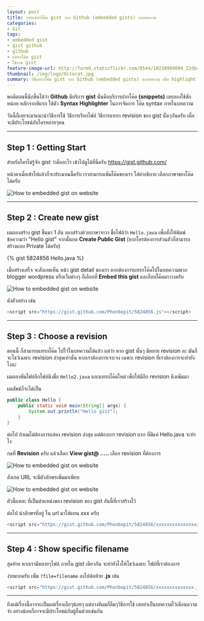 ```yaml
---
layout: post
title: การแทรกโค๊ด gist จาก Github (embedded gists) ลงบทความ
categories:
- Git
tags:
- embedded gist
- gist github
- github
- แทรกโค๊ด gist
- ใช้งาน gist
feature-image-url: http://farm9.staticflickr.com/8544/10238999894_22db4072b1_b.jpg
thumbnail: /img/logo/Octocat.jpg
summary: วิธีแทรกโค๊ด gist จาก Github (embedded gists) ลงบทความ เพื่อ highlight โค๊ดของเรา
---
```


พอดีตอนนี้นึกขึ้นได้ว่า **Github** มีบริการ **gist** นั่นคือบริการฝากโค๊ด **(snippets)** เลยลองใช้ซักหน่อย หลักจากทีแรก ใช้ตัว **Syntax Highlighter** ในการจัดการ โค๊ด syntax ภายในบทความ

วันนี้ก็เลยจะมาแนะนำวิธีการใช้ วิธีการเรียกไฟล์ วิธีการแทรก revision ของ gist นั้นๆกันครับ เผื่อจะมีประโยชน์กับใครหลายๆคน

***

## Step 1 : Getting Start

สำหรับใครไม่รู้จัก gist ว่าคืออะไร เข้าไปดูได้ที่นี่ครับ <a style="text-decoration:underline" href="https://gist.github.com/" target="_blank">https://gist.github.com/</a>

หน้าตาเมื่อเข้าไปแล้วก็จะประมาณนี้ครับ เราสามารถเพิ่มโค๊ดของเรา ใส่คำอธิบาย เลือกภาษาของโค๊ดได้ครับ

![How to embedded gist on website](http://farm3.staticflickr.com/2841/10239092466_48ede28c9c_z.jpg)

***

## Step 2 : Create new gist

ผมลองสร้าง gist ขึ้นมา 1 อัน  ลองสร้างด้วยภาษาจาวา ชื่อไฟล์ว่า `Hello.java` เพื่อสั่งให้พิมพ์ข้อความว่า "Hello gist" จากนั้นกด **Create Public Gist** (หากใครต้องการส่วนตัวก็สามารถสร้างแบบ Private ได้ครับ)

{% gist 5824856 Hello.java %}

เมื่อสร้างเสร็จ จะสังเกตเห็น หน้า gist detail ของเรา  หากต้องการแทรกโค๊ดไปในบทความพวก blogger wordpress หรือเว็บต่างๆ ก็เลือกที่ **Embed this gist** และก็อบโค๊ดมาวางครับ

![How to embedded gist on website](http://farm6.staticflickr.com/5327/10239185823_c96174af59_z.jpg)

ดังตัวอย่าง เช่น

```javascript
<script src="https://gist.github.com/Phonbopit/5824856.js"></script>
```

***

## Step 3 : Choose a revision

ตอนนี้ ก็สามารถแทรกโค๊ด ไปไว้ในบทความได้แล้ว แต่ว่า หาก gist นั้นๆ มีหลาย revision ละ มันก็จะโชว์เฉพาะ revision ล่าสุดเท่านั้น 
หากเราต้องการเจาะจง เฉพาะ revision ที่เราต้องการจะทำยังไงละ

ผมลองพิ่มไฟล์อีกไฟล์นึงชื่อ `Hello2.java` และแทรกโค๊ดใหม่ เพื่อให้มีอีก revision นึงเพิ่มมา

ผลลัพธ์ก็จะได้เป็น

```java
public class Hello {
    public static void main(String[] args) {
        System.out.println("Hello gist");
    }
}
```

ต่อไป ถ้าผมไม่ต้องการแสดง revision ล่าสุด แต่ต้องการ revision แรก ที่มีแค่ Hello.java จะทำไง

กดที่ **Revision** ครับ แล้วเลือก **View gist@ .....** เลือก revision ที่ต้องการ

![How to embedded gist on website](http://farm9.staticflickr.com/8544/10238999894_22db4072b1_z.jpg)

สังเกต URL จะมีตัวอักษรเพิ่มมาเพียบ

![How to embedded gist on website](http://farm9.staticflickr.com/8267/10239092876_53960203b1_z.jpg)

ตัวนี้แหละ ที่เป็นตำแหน่งของ revision ของ gist อันนี้ที่เราสร้างไว้

ต่อไป นำอักษรที่อยู่ ใน url มาใส่แทน xxx ครับ

```javascript
<script src="https://gist.github.com/Phonbopit/5824856/xxxxxxxxxxxxxxxxxxxxxxxxxxxxxxx.js"></script>
```

***

## Step 4 : Show specific filename

สุดท้าย หากเรามีหลายๆไฟล์ ภายใน gist เดียวกัน จะทำยังไงให้โชว์เฉพาะ ไฟล์ที่เราต้องการ

ง่ายมากครับ เพิ่ม  `?file=filename`  ลงไปต่อท้าย **.js** เช่น

```javascript
<script src="https://gist.github.com/Phonbopit/5824856/xxxxxxxxxxxxxx.js?file=Hello.java"></script>
```
***

ถึงแม้เรื่องนี้อาจจะเป็นแค่เรื่องเล็กๆน้อยๆ แต่บางทีผมก็ลืมๆวิธีการใช้ เลยทำเป็นบทความไว้เตือนความจำ อย่างน้อยก็อาจจะมีประโยชน์กับผู้อื่นด้วยเช่นกัน

